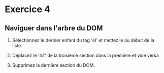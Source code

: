 # Exercice 4

## Naviguer dans l'arbre du DOM

1. Sélectionnez le dernier enfant du tag 'ol' et mettez le au début de la liste.

2. Déplacez le 'h2' de la troisième section dans la première et vice versa

3. Supprimez la dernière section du DOM.